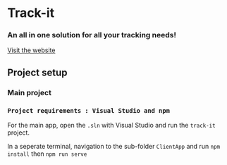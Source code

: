 # Track-it
### An all in one solution for all your tracking needs!

[Visit the website](track-it.aggroserver.tech)

## Project setup

### Main project
### `Project requirements : Visual Studio and npm`

For the main app, open the `.sln` with Visual Studio and run the `track-it` project. 

In a seperate terminal, navigation to the sub-folder `ClientApp` and run `npm install` then `npm run serve`
